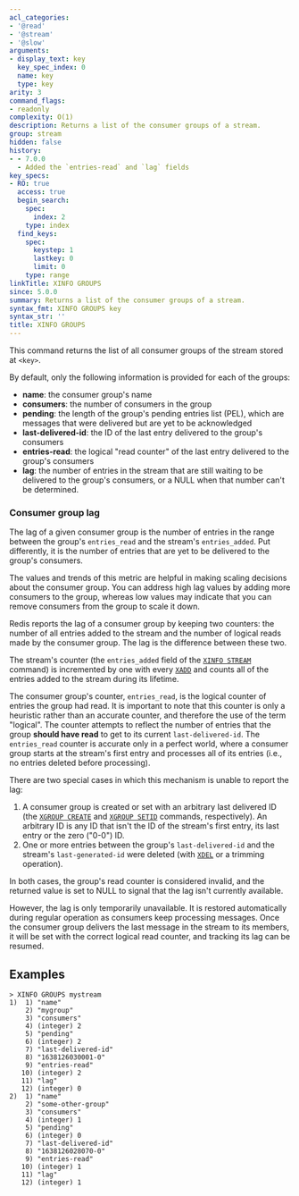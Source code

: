 ```yaml
---
acl_categories:
- '@read'
- '@stream'
- '@slow'
arguments:
- display_text: key
  key_spec_index: 0
  name: key
  type: key
arity: 3
command_flags:
- readonly
complexity: O(1)
description: Returns a list of the consumer groups of a stream.
group: stream
hidden: false
history:
- - 7.0.0
  - Added the `entries-read` and `lag` fields
key_specs:
- RO: true
  access: true
  begin_search:
    spec:
      index: 2
    type: index
  find_keys:
    spec:
      keystep: 1
      lastkey: 0
      limit: 0
    type: range
linkTitle: XINFO GROUPS
since: 5.0.0
summary: Returns a list of the consumer groups of a stream.
syntax_fmt: XINFO GROUPS key
syntax_str: ''
title: XINFO GROUPS
---
```

This command returns the list of all consumer groups of the stream stored at `<key>`.

By default, only the following information is provided for each of the groups:

* **name**: the consumer group's name
* **consumers**: the number of consumers in the group
* **pending**: the length of the group's pending entries list (PEL), which are messages that were delivered but are yet to be acknowledged
* **last-delivered-id**: the ID of the last entry delivered to the group's consumers
* **entries-read**: the logical "read counter" of the last entry delivered to the group's consumers
* **lag**: the number of entries in the stream that are still waiting to be delivered to the group's consumers, or a NULL when that number can't be determined.

### Consumer group lag

The lag of a given consumer group is the number of entries in the range between the group's `entries_read` and the stream's `entries_added`.
Put differently, it is the number of entries that are yet to be delivered to the group's consumers.

The values and trends of this metric are helpful in making scaling decisions about the consumer group.
You can address high lag values by adding more consumers to the group, whereas low values may indicate that you can remove consumers from the group to scale it down.

Redis reports the lag of a consumer group by keeping two counters: the number of all entries added to the stream and the number of logical reads made by the consumer group.
The lag is the difference between these two.

The stream's counter (the `entries_added` field of the [`XINFO STREAM`](/commands/xinfo-stream) command) is incremented by one with every [`XADD`](/commands/xadd) and counts all of the entries added to the stream during its lifetime.

The consumer group's counter, `entries_read`, is the logical counter of entries the group had read.
It is important to note that this counter is only a heuristic rather than an accurate counter, and therefore the use of the term "logical".
The counter attempts to reflect the number of entries that the group **should have read** to get to its current `last-delivered-id`.
The `entries_read` counter is accurate only in a perfect world, where a consumer group starts at the stream's first entry and processes all of its entries (i.e., no entries deleted before processing).

There are two special cases in which this mechanism is unable to report the lag:

1. A consumer group is created or set with an arbitrary last delivered ID (the [`XGROUP CREATE`](/commands/xgroup-create) and [`XGROUP SETID`](/commands/xgroup-setid) commands, respectively).
    An arbitrary ID is any ID that isn't the ID of the stream's first entry, its last entry or the zero ("0-0") ID.
2. One or more entries between the group's `last-delivered-id` and the stream's `last-generated-id` were deleted (with [`XDEL`](/commands/xdel) or a trimming operation).

In both cases, the group's read counter is considered invalid, and the returned value is set to NULL to signal that the lag isn't currently available.

However, the lag is only temporarily unavailable.
It is restored automatically during regular operation as consumers keep processing messages.
Once the consumer group delivers the last message in the stream to its members, it will be set with the correct logical read counter, and tracking its lag can be resumed.

## Examples

```
> XINFO GROUPS mystream
1)  1) "name"
    2) "mygroup"
    3) "consumers"
    4) (integer) 2
    5) "pending"
    6) (integer) 2
    7) "last-delivered-id"
    8) "1638126030001-0"
    9) "entries-read"
   10) (integer) 2
   11) "lag"
   12) (integer) 0
2)  1) "name"
    2) "some-other-group"
    3) "consumers"
    4) (integer) 1
    5) "pending"
    6) (integer) 0
    7) "last-delivered-id"
    8) "1638126028070-0"
    9) "entries-read"
   10) (integer) 1
   11) "lag"
   12) (integer) 1
```
